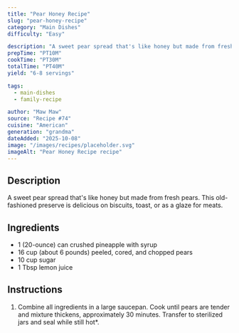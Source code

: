 ```yaml
---
title: "Pear Honey Recipe"
slug: "pear-honey-recipe"
category: "Main Dishes"
difficulty: "Easy"

description: "A sweet pear spread that's like honey but made from fresh pears. This old-fashioned preserve is delicious on biscuits, toast, or as a glaze for meats."
prepTime: "PT10M"
cookTime: "PT30M"
totalTime: "PT40M"
yield: "6-8 servings"

tags:
  - main-dishes
  - family-recipe

author: "Maw Maw"
source: "Recipe #74"
cuisine: "American"
generation: "grandma"
dateAdded: "2025-10-08"
image: "/images/recipes/placeholder.svg"
imageAlt: "Pear Honey Recipe recipe"
---
```


## Description

A sweet pear spread that's like honey but made from fresh pears. This old-fashioned preserve is delicious on biscuits, toast, or as a glaze for meats.

## Ingredients

- 1 (20-ounce) can crushed pineapple with syrup
- 16 cup (about 6 pounds) peeled, cored, and chopped pears
- 10 cup sugar
- 1 Tbsp lemon juice

## Instructions

1. Combine all ingredients in a large saucepan. Cook until pears are tender and mixture thickens, approximately 30 minutes. Transfer to sterilized jars and seal while still hot*.
